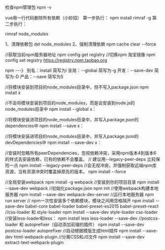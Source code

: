 
检查npm管理包
npm -v

vue用一行代码删除所有依赖（小妙招）
第一步执行：
npm install rimraf -g
第二步执行：

rimraf node_modules

1、清理依赖包 
del node_modules
2、强制清理依赖
npm cache clear --force



//获取当前npm服务器地址
npm config get registry
//切换npm 淘宝镜像
npm config set registry https://registry.npm.taobao.org


npm ---》
别名：install 简写为i
全局：--global 简写为-g
开发：--save-dev 简写为-D
产品：--save 简写为S


//将模块安装到项目的node_modules目录中，但不写入package.json
npm install x

//不会将模块安装到项目的node_modules，而是会安装到node.js的node_modules目录中
npm install --global x：

//将模块安装进项目的node_modules目录中，并写入package.json的dependencies中 
npm install --save x：

//将模块安装进项目的node_modules目录中，并写入package.json的devDependencies中 
npm install --save-dev x：

//安装时忽略所有peerDependencies，忽视依赖冲突，采用npm版本4到版本6的样式去安装依赖，已有的依赖不会覆盖。
// 建议用--legacy-peer-deps 比较保险一点
npm install --legacy-peer-deps
//会无视冲突，并强制获取远端npm库资源，当有资源冲突时覆盖掉原先的版本。
npm install --force



//全局安装webpack
npm install -g webpack
 //安装到你的项目目录
npm install --save-dev webpack
 //初始化package.json
npm init
 //使用webpack构建本地服务器
npm install --save-dev webpack-dev-server
 //运行本地服务器
npm run server
 // npm一次性安装多个依赖模块，模块之间用空格隔开
npm install --save-dev babel-core babel-loader babel-preset-es2015 babel-preset-react
 //css-loader 和 style-loader
npm install --save-dev style-loader css-loader
 //安装less-loader和less： 
npm install less less-loader --save-dev
 //postcss-loader 和 autoprefixer（自动添加前缀的插件）
npm install --save-dev postcss-loader autoprefixer
 //自动根据模版生成html插件
npm install --save-dev html-webpack-plugin
 //分离CSS和JS文件
npm install --save-dev extract-text-webpack-plugin